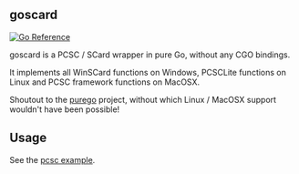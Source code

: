 ## goscard

[![Go Reference](https://pkg.go.dev/badge/github.com/jumpycalm/goscard)](https://pkg.go.dev/github.com/jumpycalm/goscard)

goscard is a PCSC / SCard wrapper in pure Go, without any CGO bindings.

It implements all WinSCard functions on Windows, PCSCLite functions on Linux and PCSC framework functions on MacOSX.

Shoutout to the [purego](https://github.com/ebitengine/purego) project, without which Linux / MacOSX support wouldn't have been possible!

## Usage

See the [pcsc example](https://github.com/jumpycalm/goscard/tree/main/examples/pcsc_example).
